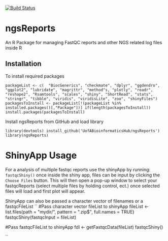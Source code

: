 [![Build Status](https://travis-ci.org/UofABioinformaticsHub/ngsReports.svg?branch=master)](https://travis-ci.org/UofABioinformaticsHub/ngsReports)

# ngsReports

An R Package for managing FastQC reports and other NGS related log files inside R

## Installation
To install required packages 

``
packageList <- c(  "BiocGenerics", "checkmate", "dplyr", "ggdendro", "ggplot2",
"lubridate", "magrittr", "method"s, "plotly", "readr", "reshape2", "Rsamtools",
"scales", "shiny", "ShortRead", "stats", "stringr", "tibble", "viridis", "viridisLite",
"zoo", "shinyFiles")
packagesToInstall <- packageList[!(packageList %in% installed.packages()[,"Package"])]
if(length(packagesToInstall)) install.packages(packagesToInstall)
``

Install ngsReports from GitHub and load library

``
library(devtools)
install_github('UofABioinformaticsHub/ngsReports')
library(ngsReports)
``

# ShinyApp Usage 
For a analysis of multiple fastqc reports use the shinyApp by running:
`fastqcShiny()`
once inside the shiny app, files can be input by clicking the `Choose Files` button.
This will then open a pop-up window to select your fastqcReports (select multiple files by holding control, ect.) 
once selected files will load and first plot will appear.

ShinyApp can also be passed a character vector of filenames or a fastqcFileList
``
#Pass character vector fileList to shinyApp
 fileList <- list.files(path = "mydir/", pattern = ".zip$", full.names = TRUE)
 fastqcShiny(fastqcInput = fileList)
 
#Pass fastqcFileList to shinyApp
 fdl <- getFastqcData(fileList)
 fastqcShiny()
 
 ``




